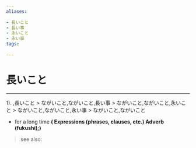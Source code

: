 ```yaml
---
aliases:
    
- 長いこと
- 長い事
- 永いこと
- 永い事
tags:
    
---
```


# 長いこと
---
1).
,長いこと > ながいこと,ながいこと,長い事 > ながいこと,ながいこと,永いこと > ながいこと,ながいこと,永い事 > ながいこと,ながいこと

- for a long time
**( Expressions (phrases, clauses, etc.) Adverb (fukushi);)**
> see also: 
            